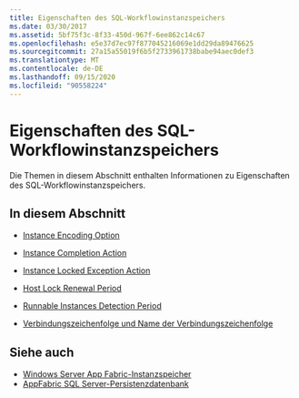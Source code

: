 ```yaml
---
title: Eigenschaften des SQL-Workflowinstanzspeichers
ms.date: 03/30/2017
ms.assetid: 5bf75f3c-8f33-450d-967f-6ee862c14c67
ms.openlocfilehash: e5e37d7ec97f877045216069e1dd29da89476625
ms.sourcegitcommit: 27a15a55019f6b5f2733961738babe94aec0def3
ms.translationtype: MT
ms.contentlocale: de-DE
ms.lasthandoff: 09/15/2020
ms.locfileid: "90558224"
---
```

# <a name="properties-of-sql-workflow-instance-store"></a>Eigenschaften des SQL-Workflowinstanzspeichers
Die Themen in diesem Abschnitt enthalten Informationen zu Eigenschaften des SQL-Workflowinstanzspeichers.  
  
## <a name="in-this-section"></a>In diesem Abschnitt  
  
- [Instance Encoding Option](instance-encoding-option.md)  
  
- [Instance Completion Action](instance-completion-action.md)  
  
- [Instance Locked Exception Action](instance-locked-exception-action.md)  
  
- [Host Lock Renewal Period](host-lock-renewal-period.md)  
  
- [Runnable Instances Detection Period](runnable-instances-detection-period.md)  
  
- [Verbindungszeichenfolge und Name der Verbindungszeichenfolge](connection-string-and-connection-string-name.md)  
  
## <a name="see-also"></a>Siehe auch

- [Windows Server App Fabric-Instanzspeicher](/previous-versions/appfabric/ff383417(v=azure.10))
- [AppFabric SQL Server-Persistenzdatenbank](/previous-versions/appfabric/ee790819(v=azure.10))
